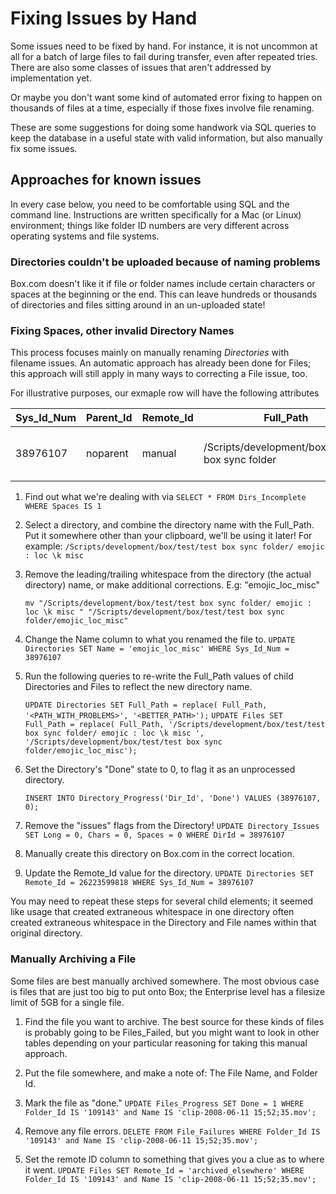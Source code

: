 # Fixing Issues by Hand

Some issues need to be fixed by hand.  For instance, it is not uncommon at all for a batch of large files to fail during transfer, even after repeated tries.  
There are also some classes of issues that aren't addressed by implementation yet.

Or maybe you don't want some kind of automated error fixing to happen on thousands of files at a time, especially if those fixes involve file renaming.

These are some suggestions for doing some handwork via SQL queries to keep the database in a useful state with valid information, but also manually fix some issues.

## Approaches for known issues
In every case below, you need to be comfortable using SQL and the command line.  Instructions are written specifically for a Mac (or Linux) environment; things like folder ID numbers are very different across operating systems and file systems.

### Directories couldn't be uploaded because of naming problems
Box.com doesn't like it if file or folder names include certain characters or spaces at the beginning or the end.  This can leave hundreds or thousands of directories and files sitting around in an un-uploaded state!


### Fixing Spaces, other invalid Directory Names
This process focuses mainly on manually renaming *Directories* with filename issues.  An automatic approach has already
been done for Files; this approach will still apply in many ways to correcting a File issue, too.

For illustrative purposes, our exmaple row will have the following attributes

| Sys_Id_Num |  Parent_Id | Remote_Id | Full_Path | Name | ... |
|-----------|------| -------|------|-------|----|
|38976107|noparent|manual|/Scripts/development/box/test/test box sync folder| emojic : loc \k misc | ... |

1. Find out what we're dealing with via
   `SELECT * FROM Dirs_Incomplete WHERE Spaces IS 1`

2. Select a directory, and combine the directory name with the Full_Path.  Put it somewhere other than your clipboard, we'll be using it later!
   For example: `/Scripts/development/box/test/test box sync folder/ emojic : loc \k misc ` 
 
3. Remove the leading/trailing whitespace from the directory (the actual directory) name, or make additional corrections.
   E.g: "emojic_loc_misc"
   
   `mv "/Scripts/development/box/test/test box sync folder/ emojic : loc \k misc " "/Scripts/development/box/test/test box sync folder/emojic_loc_misc"`

4. Change the Name column to what you renamed the file to.
   `UPDATE Directories SET Name = 'emojic_loc_misc' WHERE Sys_Id_Num = 38976107`

5. Run the following queries to re-write the Full_Path values of child Directories and Files to reflect the new directory name.

   `UPDATE Directories SET Full_Path = replace( Full_Path, '<PATH_WITH_PROBLEMS>', '<BETTER_PATH>');`
   `UPDATE Files SET Full_Path = replace( Full_Path, '/Scripts/development/box/test/test box sync folder/ emojic : loc \k misc ', '/Scripts/development/box/test/test box sync folder/emojic_loc_misc');`

6. Set the Directory's "Done" state to 0, to flag it as an unprocessed directory.

   `INSERT INTO Directory_Progress('Dir_Id', 'Done') VALUES (38976107, 0);`
   
 7. Remove the "issues" flags from the Directory!
    `UPDATE Directory_Issues SET Long = 0, Chars = 0, Spaces = 0 WHERE DirId = 38976107`
    
 8. Manually create this directory on Box.com in the correct location.
 
 9. Update the Remote_Id value for the directory.
    `UPDATE Directories SET Remote_Id = 26223599818 WHERE Sys_Id_Num = 38976107`
    
You may need to repeat these steps for several child elements; it seemed like usage that created extraneous whitespace in
one directory often created extraneous whitespace in the Directory and File names within that original directory.

### Manually Archiving a File
Some files are best manually archived somewhere.  The most obvious case is files that are just too big to put onto
Box; the Enterprise level has a filesize limit of 5GB for a single file.

1. Find the file you want to archive.  The best source for these kinds of files is probably going to be Files_Failed,
   but you might want to look in other tables depending on your particular reasoning for taking this manual approach.
   
2. Put the file somewhere, and make a note of: The File Name, and Folder Id.

3. Mark the file as "done."
   `UPDATE Files_Progress SET Done = 1 WHERE Folder_Id IS '109143' and Name IS 'clip-2008-06-11 15;52;35.mov';`
   
4. Remove any file errors.
   `DELETE FROM File_Failures WHERE Folder_Id IS '109143' and Name IS 'clip-2008-06-11 15;52;35.mov';`

5. Set the remote ID column to something that gives you a clue as to where it went.
   `UPDATE Files SET Remote_Id = 'archived_elsewhere' WHERE Folder_Id IS '109143' and Name IS 'clip-2008-06-11 15;52;35.mov';`
